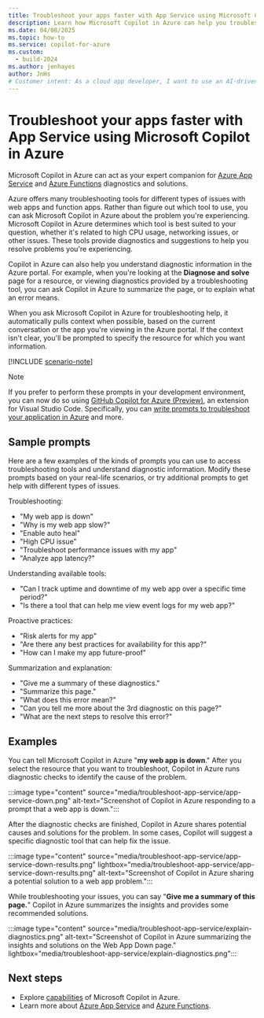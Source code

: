 ```yaml
---
title: Troubleshoot your apps faster with App Service using Microsoft Copilot in Azure
description: Learn how Microsoft Copilot in Azure can help you troubleshoot your web apps hosted with App Service.
ms.date: 04/08/2025
ms.topic: how-to
ms.service: copilot-for-azure
ms.custom:
  - build-2024
ms.author: jenhayes
author: JnHs
# Customer intent: As a cloud app developer, I want to use an AI-driven tool to assist with troubleshooting, so that I can identify and resolve issues faster and improve my application's performance.
---
```


# Troubleshoot your apps faster with App Service using Microsoft Copilot in Azure

Microsoft Copilot in Azure can act as your expert companion for [Azure App Service](/azure/app-service/overview) and [Azure Functions](/azure/azure-functions/functions-overview) diagnostics and solutions.

Azure offers many troubleshooting tools for different types of issues with web apps and function apps. Rather than figure out which tool to use, you can ask Microsoft Copilot in Azure about the problem you're experiencing. Microsoft Copilot in Azure determines which tool is best suited to your question, whether it's related to high CPU usage, networking issues, or other issues. These tools provide diagnostics and suggestions to help you resolve problems you're experiencing.

Copilot in Azure can also help you understand diagnostic information in the Azure portal. For example, when you're looking at the **Diagnose and solve** page for a resource, or viewing diagnostics provided by a troubleshooting tool, you can ask Copilot in Azure to summarize the page, or to explain what an error means.

When you ask Microsoft Copilot in Azure for troubleshooting help, it automatically pulls context when possible, based on the current conversation or the app you're viewing in the Azure portal. If the context isn't clear, you'll be prompted to specify the resource for which you want information.

[!INCLUDE [scenario-note](includes/scenario-note.md)]

>[!Note]
>If you prefer to perform these prompts in your development environment, you can now do so using [GitHub Copilot for Azure (Preview)](/azure/developer/github-copilot-azure/introduction), an extension for Visual Studio Code. Specifically, you can [write prompts to troubleshoot your application in Azure](/azure/developer/github-copilot-azure/troubleshoot-examples) and more.

## Sample prompts

Here are a few examples of the kinds of prompts you can use to access troubleshooting tools and understand diagnostic information. Modify these prompts based on your real-life scenarios, or try additional prompts to get help with different types of issues.

Troubleshooting:

- "My web app is down"
- "Why is my web app slow?"
- "Enable auto heal"
- "High CPU issue"
- "Troubleshoot performance issues with my app"
- "Analyze app latency?"

Understanding available tools:

- "Can I track uptime and downtime of my web app over a specific time period?"
- "Is there a tool that can help me view event logs for my web app?"

Proactive practices:

- "Risk alerts for my app"
- "Are there any best practices for availability for this app?"
- "How can I make my app future-proof"

Summarization and explanation:

- "Give me a summary of these diagnostics."
- "Summarize this page."
- "What does this error mean?"
- "Can you tell me more about the 3rd diagnostic on this page?"
- "What are the next steps to resolve this error?"

## Examples

You can tell Microsoft Copilot in Azure "**my web app is down**." After you select the resource that you want to troubleshoot, Copilot in Azure runs diagnostic checks to identify the cause of the problem.

:::image type="content" source="media/troubleshoot-app-service/app-service-down.png" alt-text="Screenshot of Copilot in Azure responding to a prompt that a web app is down.":::

After the diagnostic checks are finished, Copilot in Azure shares potential causes and solutions for the problem. In some cases, Copilot will suggest a specific diagnostic tool that can help fix the issue.

:::image type="content" source="media/troubleshoot-app-service/app-service-down-results.png" lightbox="media/troubleshoot-app-service/app-service-down-results.png" alt-text="Screenshot of Copilot in Azure sharing a potential solution to a web app problem.":::

While troubleshooting your issues, you can say "**Give me a summary of this page.**" Copilot in Azure summarizes the insights and provides some recommended solutions.

:::image type="content" source="media/troubleshoot-app-service/explain-diagnostics.png" alt-text="Screenshot of Copilot in Azure summarizing the insights and solutions on the Web App Down page." lightbox="media/troubleshoot-app-service/explain-diagnostics.png":::

## Next steps

- Explore [capabilities](capabilities.md) of Microsoft Copilot in Azure.
- Learn more about [Azure App Service](/azure/app-service/overview) and [Azure Functions](/azure/azure-functions/functions-overview).
